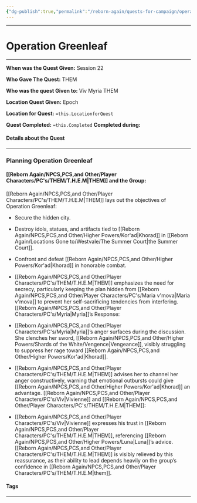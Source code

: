 ```yaml
---
{"dg-publish":true,"permalink":"/reborn-again/quests-for-campaign/operation-greenleaf/"}
---
```




---

# Operation Greenleaf
---

**When was the Quest Given:** Session 22

**Who Gave The Quest:** THEM

**Who was the quest Given to:** Viv Myria  THEM

**Location Quest Given:** Epoch

**Location for Quest:** `=this.LocationforQuest`

**Quest Completed:** `=this.Completed`
	  **Completed during:** 
#### Details about the Quest
---
### Planning Operation Greenleaf
####  [[Reborn Again/NPCS,PCS,and Other/Player Characters/PC's/THEM/T.H.E.M\|THEM]] and the Group:

[[Reborn Again/NPCS,PCS,and Other/Player Characters/PC's/THEM/T.H.E.M\|THEM]] lays out the objectives of Operation Greenleaf:
- Secure the hidden city.
- Destroy idols, statues, and artifacts tied to [[Reborn Again/NPCS,PCS,and Other/Higher Powers/Kor'ad\|Khorad]] in [[Reborn Again/Locations Gone to/Westvale/The Summer Court\|the Summer Court]].
- Confront and defeat [[Reborn Again/NPCS,PCS,and Other/Higher Powers/Kor'ad\|Khorad]] in honorable combat.
- [[Reborn Again/NPCS,PCS,and Other/Player Characters/PC's/THEM/T.H.E.M\|THEM]] emphasizes the need for secrecy, particularly keeping the plan hidden from [[Reborn Again/NPCS,PCS,and Other/Player Characters/PC's/Maria v'mova\|Maria v'mova]] to prevent her self-sacrificing tendencies from interfering.
[[Reborn Again/NPCS,PCS,and Other/Player Characters/PC's/Myria\|Myria]]’s Response:

- [[Reborn Again/NPCS,PCS,and Other/Player Characters/PC's/Myria\|Myria]]’s anger surfaces during the discussion. She clenches her sword, [[Reborn Again/NPCS,PCS,and Other/Higher Powers/Shards of the White/Vengence\|Vengeance]], visibly struggling to suppress her rage toward [[Reborn Again/NPCS,PCS,and Other/Higher Powers/Kor'ad\|Khorad]].
- [[Reborn Again/NPCS,PCS,and Other/Player Characters/PC's/THEM/T.H.E.M\|THEM]] advises her to channel her anger constructively, warning that emotional outbursts could give [[Reborn Again/NPCS,PCS,and Other/Higher Powers/Kor'ad\|Khorad]] an advantage.
[[Reborn Again/NPCS,PCS,and Other/Player Characters/PC's/Viv\|Vivienne]] and [[Reborn Again/NPCS,PCS,and Other/Player Characters/PC's/THEM/T.H.E.M\|THEM]]:

- [[Reborn Again/NPCS,PCS,and Other/Player Characters/PC's/Viv\|Vivienne]] expresses his trust in [[Reborn Again/NPCS,PCS,and Other/Player Characters/PC's/THEM/T.H.E.M\|THEM]], referencing [[Reborn Again/NPCS,PCS,and Other/Higher Powers/Luna\|Luna]]’s advice. [[Reborn Again/NPCS,PCS,and Other/Player Characters/PC's/THEM/T.H.E.M\|THEM]] is visibly relieved by this reassurance, as their ability to lead depends heavily on the group’s confidence in [[Reborn Again/NPCS,PCS,and Other/Player Characters/PC's/THEM/T.H.E.M\|them]].

#### Tags
----
